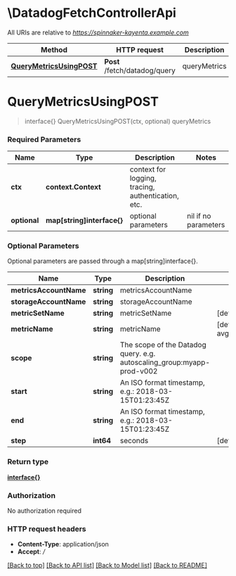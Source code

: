 # \DatadogFetchControllerApi

All URIs are relative to *https://spinnaker-kayenta.example.com*

Method | HTTP request | Description
------------- | ------------- | -------------
[**QueryMetricsUsingPOST**](DatadogFetchControllerApi.md#QueryMetricsUsingPOST) | **Post** /fetch/datadog/query | queryMetrics


# **QueryMetricsUsingPOST**
> interface{} QueryMetricsUsingPOST(ctx, optional)
queryMetrics

### Required Parameters

Name | Type | Description  | Notes
------------- | ------------- | ------------- | -------------
 **ctx** | **context.Context** | context for logging, tracing, authentication, etc.
 **optional** | **map[string]interface{}** | optional parameters | nil if no parameters

### Optional Parameters
Optional parameters are passed through a map[string]interface{}.

Name | Type | Description  | Notes
------------- | ------------- | ------------- | -------------
 **metricsAccountName** | **string**| metricsAccountName | 
 **storageAccountName** | **string**| storageAccountName | 
 **metricSetName** | **string**| metricSetName | [default to cpu]
 **metricName** | **string**| metricName | [default to avg:system.cpu.user]
 **scope** | **string**| The scope of the Datadog query. e.g. autoscaling_group:myapp-prod-v002 | 
 **start** | **string**| An ISO format timestamp, e.g.: 2018-03-15T01:23:45Z | 
 **end** | **string**| An ISO format timestamp, e.g.: 2018-03-15T01:23:45Z | 
 **step** | **int64**| seconds | [default to 60]

### Return type

[**interface{}**](interface{}.md)

### Authorization

No authorization required

### HTTP request headers

 - **Content-Type**: application/json
 - **Accept**: */*

[[Back to top]](#) [[Back to API list]](../README.md#documentation-for-api-endpoints) [[Back to Model list]](../README.md#documentation-for-models) [[Back to README]](../README.md)

